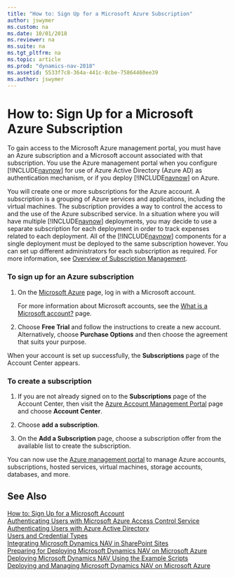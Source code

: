 ```yaml
---
title: "How to: Sign Up for a Microsoft Azure Subscription"
author: jswymer
ms.custom: na
ms.date: 10/01/2018
ms.reviewer: na
ms.suite: na
ms.tgt_pltfrm: na
ms.topic: article
ms.prod: "dynamics-nav-2018"
ms.assetid: 5533f7c8-364a-441c-8cbe-75864460ee39
ms.author: jswymer
---
```

# How to: Sign Up for a Microsoft Azure Subscription
To gain access to the Microsoft Azure management portal, you must have an Azure subscription and a Microsoft account associated with that subscription. You use the Azure management portal when you configure [!INCLUDE[navnow](includes/navnow_md.md)] for use of Azure Active Directory \(Azure AD\) as authentication mechanism, or if you deploy [!INCLUDE[navnow](includes/navnow_md.md)] on Azure.  

 You will create one or more subscriptions for the Azure account. A subscription is a grouping of Azure services and applications, including the virtual machines. The subscription provides a way to control the access to and the use of the Azure subscribed service. In a situation where you will have multiple [!INCLUDE[navnow](includes/navnow_md.md)] deployments, you may decide to use a separate subscription for each deployment in order to track expenses related to each deployment. All of the [!INCLUDE[navnow](includes/navnow_md.md)] components for a single deployment must be deployed to the same subscription however. You can set up different administrators for each subscription as required. For more information, see [Overview of Subscription Management](https://go.microsoft.com/fwlink/?LinkID=317945).  

### To sign up for an Azure subscription  

1.  On the [Microsoft Azure](https://go.microsoft.com/fwlink/?LinkID=285197) page, log in with a Microsoft account.  

     For more information about Microsoft accounts, see the [What is a Microsoft account?](https://go.microsoft.com/fwlink/?LinkId=271494) page.  

2.  Choose **Free Trial** and follow the instructions to create a new account. Alternatively, choose **Purchase Options** and then choose the agreement that suits your purpose.  

 When your account is set up successfully, the **Subscriptions** page of the Account Center appears.  

### To create a subscription  

1.  If you are not already signed on to the **Subscriptions** page of the Account Center, then visit the [Azure Account Management Portal](https://go.microsoft.com/fwlink/?LinkID=317944) page and choose **Account Center**.  

2.  Choose **add a subscription**.  

3.  On the **Add a Subscription** page, choose a subscription offer from the available list to create the subscription.  

 You can now use the [Azure management portal](https://manage.windowsazure.com) to manage Azure accounts, subscriptions, hosted services, virtual machines, storage accounts, databases, and more.  

## See Also  
[How to: Sign Up for a Microsoft Account](How-to--Sign-Up-for-a-Microsoft-Account.md)   
[Authenticating Users with Microsoft Azure Access Control Service](Authenticating-Users-with-Microsoft-Azure-Access-Control-Service.md)   
[Authenticating Users with Azure Active Directory](Authenticating-Users-with-Azure-Active-Directory.md)   
[Users and Credential Types](Users-and-Credential-Types.md)   
[Integrating Microsoft Dynamics NAV in SharePoint Sites](Integrating-Microsoft-Dynamics-NAV-in-SharePoint-Sites.md)   
[Preparing for Deploying Microsoft Dynamics NAV on Microsoft Azure](Preparing-for-Deploying-Microsoft-Dynamics-NAV-on-Microsoft-Azure.md)   
[Deploying Microsoft Dynamics NAV Using the Example Scripts](Deploying-Microsoft-Dynamics-NAV-Using-the-Example-Scripts.md)   
[Deploying and Managing Microsoft Dynamics NAV on Microsoft Azure](Deploying-and-Managing-Microsoft-Dynamics-NAV-on-Microsoft-Azure.md)
